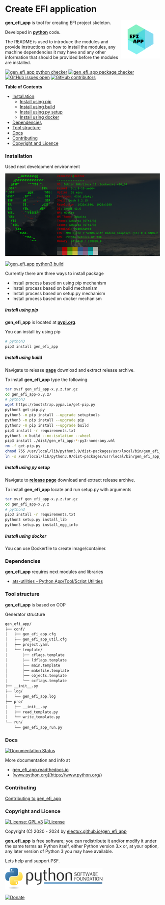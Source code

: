 # Create EFI application

<img align="right" src="https://github.com/electux/gen_efi_app/blob/dev/docs/gen_efi_app_logo.png" width="25%">

**gen_efi_app** is tool for creating EFI project skeleton.

Developed in **[python](https://www.python.org/)** code.

The README is used to introduce the modules and provide instructions on
how to install the modules, any machine dependencies it may have and any
other information that should be provided before the modules are installed.

[![gen_efi_app python checker](https://github.com/electux/gen_efi_app/actions/workflows/gen_efi_app_python_checker.yml/badge.svg)](https://github.com/electux/gen_efi_app/actions/workflows/gen_efi_app_python_checker.yml) [![gen_efi_app package checker](https://github.com/electux/gen_efi_app/actions/workflows/gen_efi_app_package_checker.yml/badge.svg)](https://github.com/electux/gen_efi_app/actions/workflows/gen_efi_app_package.yml) [![GitHub issues open](https://img.shields.io/github/issues/electux/gen_efi_app.svg)](https://github.com/electux/gen_efi_app/issues) [![GitHub contributors](https://img.shields.io/github/contributors/electux/gen_efi_app.svg)](https://github.com/electux/gen_efi_app/graphs/contributors)

<!-- START doctoc generated TOC please keep comment here to allow auto update -->
<!-- DON'T EDIT THIS SECTION, INSTEAD RE-RUN doctoc TO UPDATE -->
**Table of Contents**

- [Installation](#installation)
    - [Install using pip](#install-using-pip)
    - [Install using build](#install-using-build)
    - [Install using py setup](#install-using-py-setup)
    - [Install using docker](#install-using-docker)
- [Dependencies](#dependencies)
- [Tool structure](#tool-structure)
- [Docs](#docs)
- [Contributing](#contributing)
- [Copyright and Licence](#copyright-and-licence)

<!-- END doctoc generated TOC please keep comment here to allow auto update -->

### Installation

Used next development environment

![debian linux os](https://raw.githubusercontent.com/electux/gen_efi_app/dev/docs/debtux.png)

[![gen_efi_app python3 build](https://github.com/electux/gen_efi_app/actions/workflows/gen_efi_app_python3_build.yml/badge.svg)](https://github.com/electux/gen_efi_app/actions/workflows/gen_efi_app_python3_build.yml)

Currently there are three ways to install package
* Install process based on using pip mechanism
* Install process based on build mechanism
* Install process based on setup.py mechanism
* Install process based on docker mechanism

##### Install using pip

**gen_efi_app** is located at **[pypi.org](https://pypi.org/project/gen_efi_app/)**.

You can install by using pip

```bash
# python3
pip3 install gen_efi_app
```

##### Install using build

Navigate to release **[page](https://github.com/electux/gen_efi_app/releases/)** download and extract release archive.

To install **gen_efi_app** type the following

```bash
tar xvzf gen_efi_app-x.y.z.tar.gz
cd gen_efi_app-x.y.z/
# python3
wget https://bootstrap.pypa.io/get-pip.py
python3 get-pip.py 
python3 -m pip install --upgrade setuptools
python3 -m pip install --upgrade pip
python3 -m pip install --upgrade build
pip3 install -r requirements.txt
python3 -m build --no-isolation --wheel
pip3 install ./dist/gen_efi_app-*-py3-none-any.whl
rm -f get-pip.py
chmod 755 /usr/local/lib/python3.9/dist-packages/usr/local/bin/gen_efi_app_run.py
ln -s /usr/local/lib/python3.9/dist-packages/usr/local/bin/gen_efi_app_run.py /usr/local/bin/gen_efi_app_run.py
```

##### Install using py setup

Navigate to **[release page](https://github.com/electux/gen_efi_app/releases)** download and extract release archive.

To install **gen_efi_app** locate and run setup.py with arguments

```bash
tar xvzf gen_efi_app-x.y.z.tar.gz
cd gen_efi_app-x.y.z
# python3
pip3 install -r requirements.txt
python3 setup.py install_lib
python3 setup.py install_egg_info
```

##### Install using docker

You can use Dockerfile to create image/container.

### Dependencies

**gen_efi_app** requires next modules and libraries

* [ats-utilities - Python App/Tool/Script Utilities](https://electux.github.io/ats-utilities)

### Tool structure

**gen_efi_app** is based on OOP

Generator structure

```bash
gen_efi_app/
├── conf/
│   ├── gen_efi_app.cfg
│   ├── gen_efi_app_util.cfg
│   ├── project.yaml
│   └── template/
│       ├── cflags.template
│       ├── ldflags.template
│       ├── main.template
│       ├── makefile.template
│       ├── objects.template
│       └── ocflags.template
├── __init__.py
├── log/
│   └── gen_efi_app.log
├── pro/
│   ├── __init__.py
│   ├── read_template.py
│   └── write_template.py
└── run/
    └── gen_efi_app_run.py
```

### Docs

[![Documentation Status](https://readthedocs.org/projects/gen_efi_app/badge/?version=latest)](https://gen-efi-app.readthedocs.io/en/latest/?badge=latest)

More documentation and info at

* [gen_efi_app.readthedocs.io](https://gen-efi-app.readthedocs.io/en/latest/)
* [www.python.org](https://www.python.org/)

### Contributing

[Contributing to gen_efi_app](CONTRIBUTING.md)

### Copyright and Licence

[![License: GPL v3](https://img.shields.io/badge/License-GPLv3-blue.svg)](https://www.gnu.org/licenses/gpl-3.0) [![License](https://img.shields.io/badge/License-Apache%202.0-blue.svg)](https://opensource.org/licenses/Apache-2.0)

Copyright (C) 2020 - 2024 by [electux.github.io/gen_efi_app](https://electux.github.io/gen_efi_app/)

**gen_efi_app** is free software; you can redistribute it and/or modify
it under the same terms as Python itself, either Python version 3.x or,
at your option, any later version of Python 3 you may have available.

Lets help and support PSF.

[![Python Software Foundation](https://raw.githubusercontent.com/electux/gen_efi_app/dev/docs/psf-logo-alpha.png)](https://www.python.org/psf/)

[![Donate](https://www.paypalobjects.com/en_US/i/btn/btn_donateCC_LG.gif)](https://www.python.org/psf/donations/)
